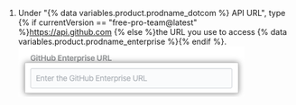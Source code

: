 1. Under "{% data variables.product.prodname_dotcom %} API URL", type {% if currentVersion == "free-pro-team@latest" %}https://api.github.com {% else %}the URL you use to access {% data variables.product.prodname_enterprise %}{% endif %}. ![{% data variables.product.prodname_enterprise %} API URL 字段](/assets/images/help/insights/enterprise-api-url.png)
